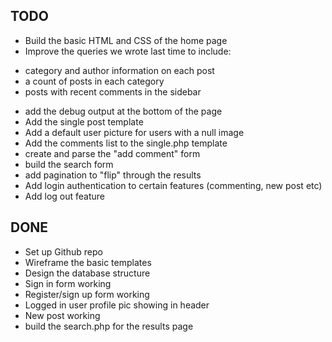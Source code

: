 TODO
----
* Build the basic HTML and CSS of the home page
* Improve the queries we wrote last time to include:
- category and author information on each post
- a count of posts in each category
- posts with recent comments in the sidebar
* add the debug output at the bottom of the page
* Add the single post template
* Add a default user picture for users with a null image
* Add the comments list to the single.php template
* create and parse the "add comment" form
* build the search form
* add pagination to "flip" through the results
* Add login authentication to certain features (commenting, new post etc)
* Add log out feature

DONE
----
* Set up Github repo
* Wireframe the basic templates
* Design the database structure
* Sign in form working
* Register/sign up form working
* Logged in user profile pic showing in header
* New post working
* build the search.php for the results page